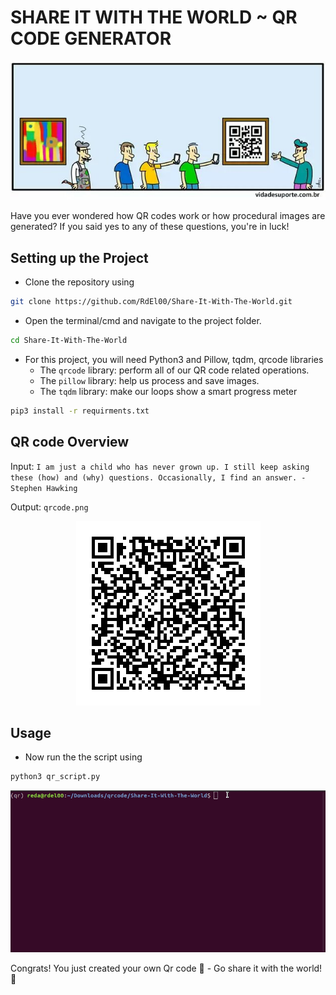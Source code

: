 # SHARE IT WITH THE WORLD ~ QR CODE GENERATOR

<p align="center">
  <img src="img/illustration.jpeg">
</p>

Have you ever wondered how QR codes work or how procedural images are generated? If you said yes to any of these questions, you're in luck!


## Setting up the Project

- Clone the repository using

```bash
git clone https://github.com/RdEl00/Share-It-With-The-World.git
```

- Open the terminal/cmd and navigate to the project folder.

```bash
cd Share-It-With-The-World
```

- For this project, you will need Python3 and Pillow, tqdm, qrcode libraries
    - The `qrcode` library: perform all of our QR code related operations.
    - The `pillow` library: help us process and save images.
    - The `tqdm` library:  make our loops show a smart progress meter

```bash
pip3 install -r requirments.txt
```

## QR code Overview

Input: `I am just a child who has never grown up. I still keep asking these (how) and (why) questions. Occasionally, I find an answer. - Stephen Hawking`

Output: `qrcode.png`

<p align="center">
  <img src="img/qrcode.png">
</p>

## Usage

- Now run the the script using

```bash
python3 qr_script.py
```
<p align="center">
  <img src="img/usage.gif">
</p>

    
Congrats! You just created your own Qr code 🤩 - Go share it with the world! 🚀